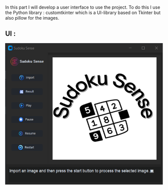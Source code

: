 In this part I will develop a user interface to use the project.
To do this I use the Python library : customtkinter which is a UI-library based on Tkinter but also pillow for the images.
## UI :
<p align="center">
<img src="./images/UI.png" alt="tickets image" width="600" height="450">
</p>